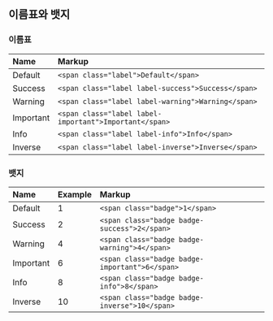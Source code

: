 <!--
layout: 'post'
section: 'Cornerstone Framework'
title: '이름표와 뱃지'
outline: '이름표와 뱃지'
date: '2012-11-16'
tagstr: 'widget'
subsection: ‘본문’
order: '[4, 2, 5]'
thumbnail: '4.2.05.label_and_badge.png'
-->

## 이름표와 뱃지

### 이름표

Name | Markup
:-- | :-- 
<span class="label">Default</span> | `<span class="label">Default</span>`
<span class="label label-success">Success</span> | `<span class="label label-success">Success</span>`
<span class="label label-warning">Warning</span> | `<span class="label label-warning">Warning</span>`
<span class="label label-important">Important</span> | `<span class="label label-important">Important</span>`
<span class="label label-info">Info</span> | `<span class="label label-info">Info</span>`
<span class="label label-inverse">Inverse</span> | `<span class="label label-inverse">Inverse</span>`

### 뱃지

Name | Example | Markup
:-- | :-- | :--  
Default | <span class="badge">1</span> | `<span class="badge">1</span>`
Success | <span class="badge badge-success">2</span> | `<span class="badge badge-success">2</span>`
Warning | <span class="badge badge-warning">4</span> | `<span class="badge badge-warning">4</span>`
Important | <span class="badge badge-important">6</span> | `<span class="badge badge-important">6</span>`
Info | <span class="badge badge-info">8</span> | `<span class="badge badge-info">8</span>`
Inverse | <span class="badge badge-inverse">10</span> | `<span class="badge badge-inverse">10</span>`
